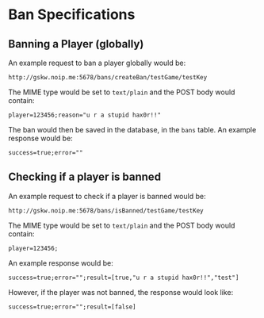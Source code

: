 # Ban Specifications #

## Banning a Player (globally) ##
An example request to ban a player globally would be:

    http://gskw.noip.me:5678/bans/createBan/testGame/testKey
    
The MIME type would be set to `text/plain` and the POST body would contain:

    player=123456;reason="u r a stupid hax0r!!"
    
The ban would then be saved in the database, in the `bans` table.
An example response would be:

    success=true;error=""
    
## Checking if a player is banned ##
An example request to check if a player is banned would be:

    http://gskw.noip.me:5678/bans/isBanned/testGame/testKey
    
The MIME type would be set to `text/plain` and the POST body would contain:

    player=123456;
    
An example response would be:

    success=true;error="";result=[true,"u r a stupid hax0r!!","test"]
    
However, if the player was not banned, the response would look like:

    success=true;error="";result=[false]